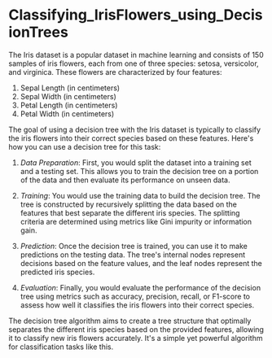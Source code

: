 # Classifying_IrisFlowers_using_DecisionTrees

The Iris dataset is a popular dataset in machine learning and consists of 150 samples of iris flowers, each from one of three species: setosa, versicolor, and virginica. These flowers are characterized by four features:

1. Sepal Length (in centimeters)
2. Sepal Width (in centimeters)
3. Petal Length (in centimeters)
4. Petal Width (in centimeters)

The goal of using a decision tree with the Iris dataset is typically to classify the iris flowers into their correct species based on these features. Here's how you can use a decision tree for this task:

1. *Data Preparation*: First, you would split the dataset into a training set and a testing set. This allows you to train the decision tree on a portion of the data and then evaluate its performance on unseen data.

2. *Training*: You would use the training data to build the decision tree. The tree is constructed by recursively splitting the data based on the features that best separate the different iris species. The splitting criteria are determined using metrics like Gini impurity or information gain.

3. *Prediction*: Once the decision tree is trained, you can use it to make predictions on the testing data. The tree's internal nodes represent decisions based on the feature values, and the leaf nodes represent the predicted iris species.

4. *Evaluation*: Finally, you would evaluate the performance of the decision tree using metrics such as accuracy, precision, recall, or F1-score to assess how well it classifies the iris flowers into their correct species.

The decision tree algorithm aims to create a tree structure that optimally separates the different iris species based on the provided features, allowing it to classify new iris flowers accurately. It's a simple yet powerful algorithm for classification tasks like this.
